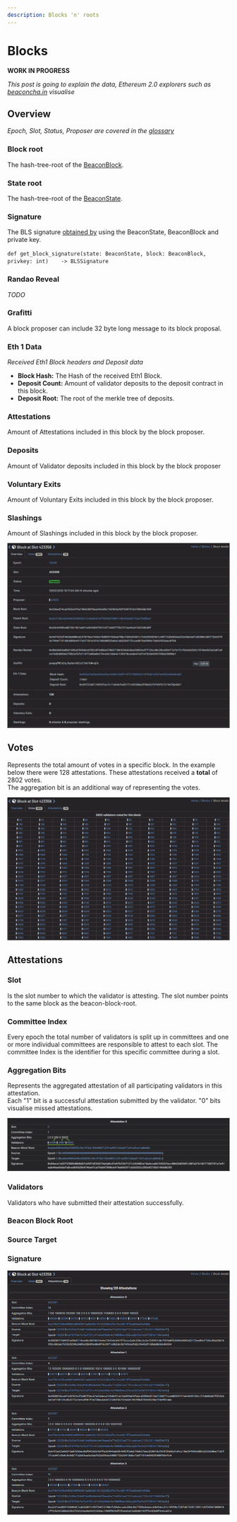 ```yaml
---
description: Blocks 'n' roots
---
```


# Blocks

**WORK IN PROGRESS**  
  
_This post is going to explain the data, Ethereum 2.0 explorers such as_ [_beaconcha.in_](https://beaconcha.in/) _visualise_

## Overview

_Epoch, Slot, Status, Proposer are covered in the_ [_glossary_](https://kb.beaconcha.in/glossary)

### Block root

The hash-tree-root of the [BeaconBlock](https://github.com/ethereum/eth2.0-specs/blob/dev/specs/phase0/beacon-chain.md#beaconblock).

### State root

The hash-tree-root of the [BeaconState](https://github.com/ethereum/eth2.0-specs/blob/dev/specs/phase0/beacon-chain.md#beacon-state).

### Signature

The BLS signature [obtained by](https://github.com/ethereum/eth2.0-specs/blob/dev/specs/phase0/validator.md#packaging-into-a-signedbeaconblock) using the BeaconState, BeaconBlock and private key.

`def get_block_signature(state: BeaconState, block: BeaconBlock, privkey: int)   
-> BLSSignature`

### Randao Reveal

_TODO_

### Grafitti

A block proposer can include 32 byte long message to its block proposal.

### Eth 1 Data

_Received Eth1 Block headers and Deposit data_ 

* **Block Hash:** The Hash of the received Eth1 Block.
* **Deposit Count:** Amount of validator deposits to the deposit contract in this block.
* **Deposit Root:** The root of the merkle tree of deposits.

### Attestations

Amount of Attestations included in this block by the block proposer.

### Deposits

Amount of Validator deposits included in this block by the block proposer

### Voluntary Exits

Amount of Voluntary Exits included in this block by the block proposer.

### Slashings

Amount of Slashings included in this block by the block proposer.  


![](.gitbook/assets/image%20%28176%29.png)

##  Votes

Represents the total amount of votes in a specific block. In the example below there were 128 attestations. These attestations received a **total** of 2802 votes.  
The aggregation bit is an additional way of representing the votes.  


![](.gitbook/assets/image%20%28177%29.png)

## Attestations

### Slot

Is the slot number to which the validator is attesting. The slot number points to the same block as the beacon-block-root.

### Committee Index

Every epoch the total number of validators is split up in committees and one or more individual committees are responsible to attest to each slot. The committee Index is the identifier for this specific committee during a slot.

### Aggregation Bits

Represents the aggregated attestation of all participating validators in this attestation.  
Each "1" bit is a successful attestation submitted by the validator. "0" bits visualise missed attestations.

![](.gitbook/assets/image%20%28181%29.png)

### Validators

Validators who have submitted their attestation successfully.

### Beacon Block Root

### Source  Target

### Signature

![](.gitbook/assets/image%20%28175%29.png)

